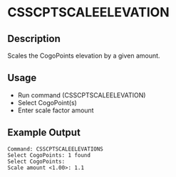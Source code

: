 # CSSCPTSCALEELEVATION

## Description

Scales the CogoPoints elevation by a given amount.

## Usage

* Run command (CSSCPTSCALEELEVATION)
* Select CogoPoint(s)
* Enter scale factor amount

## Example Output

```
Command: CSSCPTSCALEELEVATIONS
Select CogoPoints: 1 found
Select CogoPoints:
Scale amount <1.00>: 1.1
```
